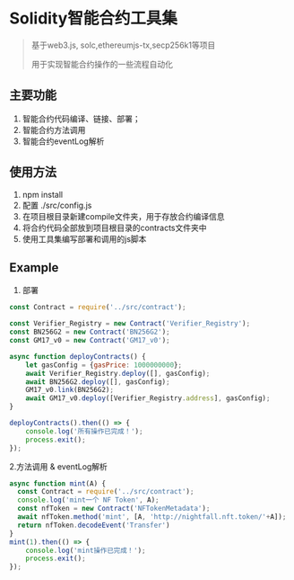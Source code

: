# Solidity智能合约工具集
> 基于web3.js, solc,ethereumjs-tx,secp256k1等项目
>
> 用于实现智能合约操作的一些流程自动化
## 主要功能
1. 智能合约代码编译、链接、部署；
2. 智能合约方法调用
3. 智能合约eventLog解析
## 使用方法
1. npm install
2. 配置 ./src/config.js
3. 在项目根目录新建compile文件夹，用于存放合约编译信息
4. 将合约代码全部放到项目根目录的contracts文件夹中
5. 使用工具集编写部署和调用的js脚本
## Example
1. 部署
```javascript
const Contract = require('../src/contract');

const Verifier_Registry = new Contract('Verifier_Registry');
const BN256G2 = new Contract('BN256G2');
const GM17_v0 = new Contract('GM17_v0');

async function deployContracts() {
    let gasConfig = {gasPrice: 1000000000};
    await Verifier_Registry.deploy([], gasConfig);
    await BN256G2.deploy([], gasConfig);
    GM17_v0.link(BN256G2);
    await GM17_v0.deploy([Verifier_Registry.address], gasConfig);
}

deployContracts().then(() => {
    console.log('所有操作已完成！');
    process.exit();
});
```
2.方法调用 & eventLog解析
```javascript
async function mint(A) {
  const Contract = require('../src/contract');
  console.log('mint一个 NF Token', A);
  const nfToken = new Contract('NFTokenMetadata');
  await nfToken.method('mint', [A, 'http://nightfall.nft.token/'+A]);
  return nfToken.decodeEvent('Transfer')
}
mint(1).then(() => {
    console.log('mint操作已完成！');
    process.exit();
});
```
